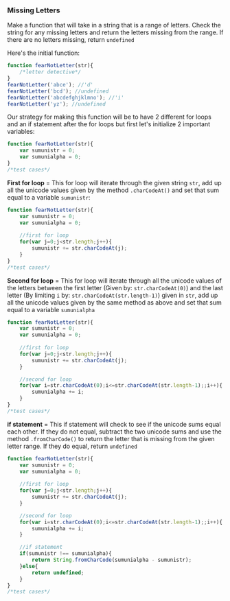 ### Missing Letters
Make a function that will take in a string that is a range of letters. Check the string for any missing letters and return the letters missing from the range. If there are no letters missing, return `undefined`

Here's the initial function:

```Javascript
function fearNotLetter(str){
	/*letter detective*/
}
fearNotLetter('abce'); //'d'
fearNotLetter('bcd'); //undefined
fearNotLetter('abcdefghjklmno'); //'i'
fearNotLetter('yz'); //undefined
```

Our strategy for making this function will be to have 2 different for loops and an if statement after the for loops but first let's initialize 2 important variables:

```Javascript
function fearNotLetter(str){
	var sumunistr = 0;
	var sumunialpha = 0;
}
/*test cases*/
```

**First for loop** = This for loop will iterate through the given string `str`, add up all the unicode values given by the method `.charCodeAt()` and set that sum equal to a variable `sumunistr`:

```Javascript
function fearNotLetter(str){
	var sumunistr = 0;
	var sumunialpha = 0;
	
	//first for loop
	for(var j=0;j<str.length;j++){
		sumunistr += str.charCodeAt(j);
	}
}
/*test cases*/
```

**Second for loop** = This for loop will iterate through all the unicode values of the letters between the first letter (Given by: `str.charCodeAt(0)`) and the last letter (By limiting `i` by: `str.charCodeAt(str.length-1)`) given in `str`, add up all the unicode values given by the same method as above and set that sum equal to a variable `sumunialpha`

```Javascript
function fearNotLetter(str){
	var sumunistr = 0;
	var sumunialpha = 0;
	
	//first for loop
	for(var j=0;j<str.length;j++){
		sumunistr += str.charCodeAt(j);
	}

	//second for loop
	for(var i=str.charCodeAt(0);i<=str.charCodeAt(str.length-1);;i++){
		sumunialpha += i;
	}
}
/*test cases*/
```

**if statement** = This if statement will check to see if the unicode sums equal each other. If they do not equal, subtract the two unicode sums and use the method `.fromCharCode()` to return the letter that is missing from the given letter range. If they do equal, return `undefined`

```Javascript
function fearNotLetter(str){
	var sumunistr = 0;
	var sumunialpha = 0;
	
	//first for loop
	for(var j=0;j<str.length;j++){
		sumunistr += str.charCodeAt(j);
	}

	//second for loop
	for(var i=str.charCodeAt(0);i<=str.charCodeAt(str.length-1);;i++){
		sumunialpha += i;
	}

	//if statement
	if(sumunistr !== sumunialpha){
		return String.fromCharCode(sumunialpha - sumunistr);
	}else{
		return undefined;
	}
}
/*test cases*/
```